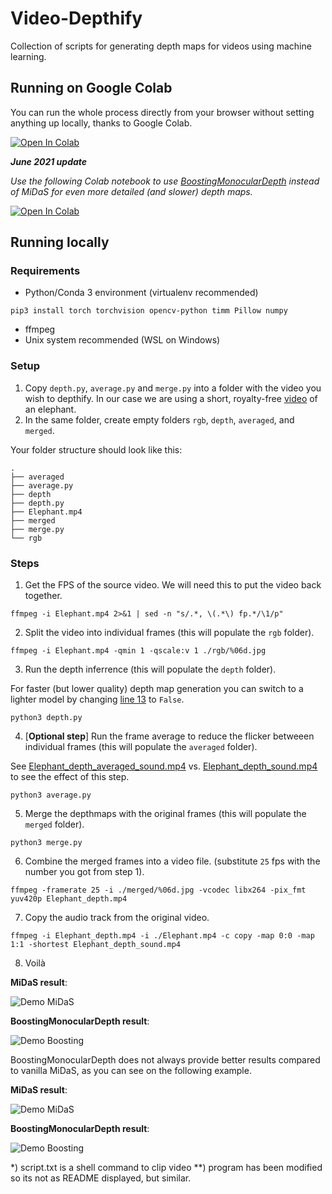 # Video-Depthify
Collection of scripts for generating depth maps for videos using machine learning.

## Running on Google Colab
You can run the whole process directly from your browser without setting anything up locally, thanks to Google Colab.

[![Open In Colab](https://colab.research.google.com/assets/colab-badge.svg)](https://colab.research.google.com/drive/1eB8Q2MtYSucttwv0XojojMGkdpfh1CMq?usp=sharing)

_**June 2021 update**_

_Use the following Colab notebook to use [BoostingMonocularDepth](https://github.com/compphoto/BoostingMonocularDepth/) instead of MiDaS for even more detailed (and slower) depth maps._

[![Open In Colab](https://colab.research.google.com/assets/colab-badge.svg)](https://colab.research.google.com/drive/1-c7xSMqbdiykjyNWRvn-s-l4Hirvez5c?usp=sharing)

## Running locally

### Requirements
- Python/Conda 3 environment (virtualenv recommended)

```pip3 install torch torchvision opencv-python timm Pillow numpy```
- ffmpeg
- Unix system recommended (WSL on Windows)

### Setup
  1) Copy `depth.py`, `average.py` and `merge.py` into a folder with the video you wish to depthify. In our case we are using a short, royalty-free [video](https://pixabay.com/videos/elephant-pachyderm-tanzania-6447/) of an elephant.
  2) In the same folder, create empty folders `rgb`, `depth`, `averaged`, and `merged`.

Your folder structure should look like this:
```
.
├── averaged
├── average.py
├── depth
├── depth.py
├── Elephant.mp4
├── merged
├── merge.py
└── rgb
```

### Steps
1) Get the FPS of the source video. We will need this to put the video back together.

`ffmpeg -i Elephant.mp4 2>&1 | sed -n "s/.*, \(.*\) fp.*/\1/p"`

2) Split the video into individual frames (this will populate the `rgb` folder).

`ffmpeg -i Elephant.mp4 -qmin 1 -qscale:v 1 ./rgb/%06d.jpg`

3) Run the depth inferrence (this will populate the `depth` folder).

For faster (but lower quality) depth map generation you can switch to a lighter model by changing [line 13](https://github.com/jankais3r/Video-Depthify/blob/main/depth.py#L13) to `False`.

`python3 depth.py`

4) [**Optional step**] Run the frame average to reduce the flicker betweeen individual frames (this will populate the `averaged` folder).

See [Elephant_depth_averaged_sound.mp4](https://github.com/jankais3r/Video-Depthify/blob/main/Elephant_depth_averaged_sound.mp4) vs. [Elephant_depth_sound.mp4](https://github.com/jankais3r/Video-Depthify/blob/main/Elephant_depth_sound.mp4) to see the effect of this step.

`python3 average.py`

5) Merge the depthmaps with the original frames (this will populate the `merged` folder).

`python3 merge.py`

6) Combine the merged frames into a video file. (substitute `25` fps with the number you got from step 1).

`ffmpeg -framerate 25 -i ./merged/%06d.jpg -vcodec libx264 -pix_fmt yuv420p Elephant_depth.mp4`

7) Copy the audio track from the original video.

`ffmpeg -i Elephant_depth.mp4 -i ./Elephant.mp4 -c copy -map 0:0 -map 1:1 -shortest Elephant_depth_sound.mp4`

8) Voilà

**MiDaS result**:

![Demo MiDaS](https://github.com/jankais3r/Video-Depthify/blob/main/demo.gif)


**BoostingMonocularDepth result**:

![Demo Boosting](https://github.com/jankais3r/Video-Depthify/blob/main/demo_boosting.gif)

BoostingMonocularDepth does not always provide better results compared to vanilla MiDaS, as you can see on the following example.

**MiDaS result**:

![Demo MiDaS](https://github.com/jankais3r/Video-Depthify/blob/main/demo2.gif)


**BoostingMonocularDepth result**:

![Demo Boosting](https://github.com/jankais3r/Video-Depthify/blob/main/demo2_boosting.gif)



*) script.txt is a shell command to clip video
**) program has been modified so its not as README displayed, but similar.
